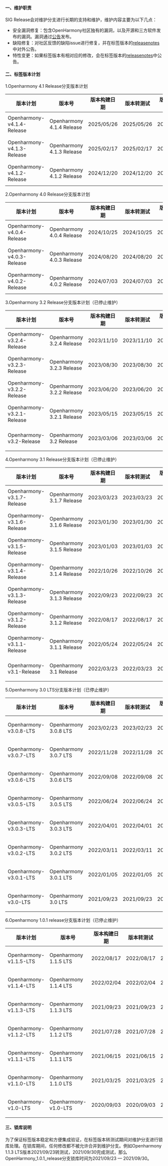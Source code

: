 #### 一、维护职责

SIG Release会对维护分支进行长期的支持和维护，维护内容主要为以下几点：

- 安全漏洞修复：包含OpenHarmony社区独有的漏洞，以及开源和三方软件发布的漏洞。漏洞通过[公告](https://gitee.com/openharmony/security/blob/master/zh/security-disclosure/README.md)发布。
- 缺陷修复：对社区反馈的缺陷issue进行修复，并在标签版本的[releasenotes](https://gitee.com/openharmony/docs/tree/master/zh-cn/release-notes)中对外公告。
- 特性变更：如果标签版本有相对应的修改，会在标签版本的[releasenotes](https://gitee.com/openharmony/docs/tree/master/zh-cn/release-notes)中公告。

#### 二、标签版本计划

1.Openharmony 4.1 Release分支版本计划

| 版本计划                   | 版本号                    | 版本构建日期 | 版本转测试 | 版本测试完成 | 状态   |
| -------------------------- | ------------------------- | ------------ | ---------- | ------------ | ------ |
| Openharmony-v4.1.4-Release | Openharmony 4.1.4 Release | 2025/05/26   | 2025/05/26 | 2025/05/28   | 已发布 |
| Openharmony-v4.1.3-Release | Openharmony 4.1.3 Release | 2025/02/17   | 2025/02/17 | 2025/02/20   | 已发布 |
| Openharmony-v4.1.2-Release | Openharmony 4.1.2 Release | 2024/12/20   | 2024/12/20 | 2024/12/24   | 已发布 |

2.Openharmony 4.0 Release分支版本计划

| 版本计划                   | 版本号                    | 版本构建日期 | 版本转测试 | 版本测试完成 | 状态   |
| -------------------------- | ------------------------- | ------------ | ---------- | ------------ | ------ |
| Openharmony-v4.0.4-Release | Openharmony 4.0.4 Release | 2024/10/25   | 2024/10/25 | 2024/10/29   | 已发布 |
| Openharmony-v4.0.3-Release | Openharmony 4.0.3 Release | 2024/08/20   | 2024/08/20 | 2024/08/23   | 已发布 |
| Openharmony-v4.0.2-Release | Openharmony 4.0.2 Release | 2024/07/03   | 2024/07/03 | 2024/07/05   | 已发布 |

3.Openharmony 3.2 Release分支版本计划（已停止维护）

| 版本计划                   | 版本号                    | 版本构建日期 | 版本转测试 | 版本测试完成 | 状态   |
| -------------------------- | ------------------------- | ------------ | ---------- | ------------ | ------ |
| Openharmony-v3.2.4-Release | Openharmony 3.2.4 Release | 2023/11/10   | 2023/11/10 | 2023/11/15   | 已发布 |
| Openharmony-v3.2.3-Release | Openharmony 3.2.3 Release | 2023/08/30   | 2023/08/30 | 2023/09/01   | 已发布 |
| Openharmony-v3.2.2-Release | Openharmony 3.2.2 Release | 2023/06/20   | 2023/06/20 | 2023/06/27   | 已发布 |
| Openharmony-v3.2.1-Release | Openharmony 3.2.1 Release | 2023/05/15   | 2023/05/15 | 2023/05/22   | 已发布 |
| Openharmony-v3.2-Release   | Openharmony 3.2 Release   | 2023/03/06   | 2023/03/06 | 2023/03/13   | 已发布 |

4.Openharmony 3.1 Release分支版本计划（已停止维护）

| 版本计划                   | 版本号                    | 版本构建日期 | 版本转测试 | 版本测试完成 | 状态   |
| -------------------------- | ------------------------- | ------------ | ---------- | ------------ | ------ |
| Openharmony-v3.1.7-Release | Openharmony 3.1.7 Release | 2023/03/23   | 2023/03/23 | 2023/03/30   | 已发布 |
| Openharmony-v3.1.6-Release | Openharmony 3.1.6 Release | 2023/01/30   | 2023/01/30 | 2023/02/06   | 已发布 |
| Openharmony-v3.1.5-Release | Openharmony 3.1.5 Release | 2023/01/03   | 2023/01/03 | 2023/01/10   | 已发布 |
| Openharmony-v3.1.4-Release | Openharmony 3.1.4 Release | 2022/10/26   | 2022/10/26 | 2022/11/02   | 已发布 |
| Openharmony-v3.1.3-Release | Openharmony 3.1.3 Release | 2022/09/23   | 2022/09/23 | 2022/09/30   | 已发布 |
| Openharmony-v3.1.2-Release | Openharmony 3.1.2 Release | 2022/08/17   | 2022/08/17 | 2022/08/24   | 已发布 |
| Openharmony-v3.1.1-Release | Openharmony 3.1.1 Release | 2022/05/24   | 2022/05/24 | 2022/05/31   | 已发布 |
| Openharmony-v3.1-Release   | Openharmony 3.1 Release   | 2022/03/23   | 2022/03/23 | 2022/03/30   | 已发布 |

5.Openharmony 3.0 LTS分支版本计划（已停止维护）

| 版本计划               | 版本号                | 版本构建日期 | 版本转测试 | 版本测试完成 | 状态   |
| ---------------------- | --------------------- | ------------ | ---------- | ------------ | ------ |
| Openharmony-v3.0.8-LTS | Openharmony 3.0.8 LTS | 2023/02/23   | 2023/02/23 | 2023/03/03   | 已发布 |
| Openharmony-v3.0.7-LTS | Openharmony 3.0.7 LTS | 2022/11/28   | 2022/11/28 | 2022/12/05   | 已发布 |
| Openharmony-v3.0.6-LTS | Openharmony 3.0.6 LTS | 2022/09/08   | 2022/09/08 | 2022/09/15   | 已发布 |
| Openharmony-v3.0.5-LTS | Openharmony 3.0.5 LTS | 2022/06/24   | 2022/06/24 | 2022/07/01   | 已发布 |
| Openharmony-v3.0.3-LTS | Openharmony 3.0.3 LTS | 2022/04/01   | 2022/04/01 | 2022/04/08   | 已发布 |
| Openharmony-v3.0.2-LTS | Openharmony 3.0.2 LTS | 2022/03/11   | 2022/03/11 | 2022/03/18   | 已发布 |
| Openharmony-v3.0.1-LTS | Openharmony 3.0.1 LTS | 2022/01/05   | 2022/01/05 | 2022/01/12   | 已发布 |
| Openharmony-v3.0-LTS   | Openharmony 3.0 LTS   | 2021/09/23   | 2021/09/23 | 2021/09/30   | 已发布 |

6.Openharmony 1.0.1 release分支版本计划（已停止维护）

| 版本计划               | 版本号                | 版本构建日期 | 版本转测试 | 版本测试完成 | 状态   |
| ---------------------- | --------------------- | ------------ | ---------- | ------------ | ------ |
| Openharmony-v1.1.5-LTS | Openharmony 1.1.5 LTS | 2022/08/17   | 2022/08/17 | 2022/08/24   | 已发布 |
| Openharmony-v1.1.4-LTS | Openharmony 1.1.4 LTS | 2022/02/04   | 2022/02/04 | 2022/02/11   | 已发布 |
| Openharmony-v1.1.3-LTS | Openharmony 1.1.3 LTS | 2021/09/23   | 2021/09/23 | 2021/09/30   | 已发布 |
| Openharmony-v1.1.2-LTS | Openharmony 1.1.2 LTS | 2021/07/28   | 2021/07/28 | 2021/08/04   | 已发布 |
| Openharmony-v1.1.1-LTS | Openharmony 1.1.1 LTS | 2021/06/15   | 2021/06/15 | 2021/06/22   | 已发布 |
| Openharmony-v1.1.0-LTS | Openharmony 1.1.0 LTS | 2021/03/25   | 2021/03/25 | 2021/04/01   | 已发布 |
| Openharmony-v1.0-LTS   | Openharmony-v1.0-LTS  | 2020/09/03   | 2020/09/03 | 2020/09/10   | 已发布 |



#### 三、锁库说明

为了保证标签版本稳定和方便集成验证，在标签版本转测试期间对维护分支进行锁库处理。在锁库期间，任何修改都不被允许合并到维护分支。例如Openharmony 1.1.3 LTS版本2021/09/23转测试，2021/09/30完成测试，那么OpenHarmony_1.0.1_release分支锁库时间为2021/09/23 — 2021/09/30。
